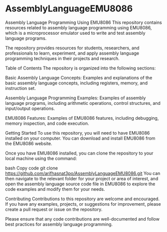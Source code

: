 # AssemblyLanguageEMU8086
Assembly Language Programming Using EMU8086
This repository contains resources related to assembly language programming using EMU8086, which is a microprocessor emulator used to write and test assembly language programs.

The repository provides resources for students, researchers, and professionals to learn, experiment, and apply assembly language programming techniques in their projects and research.

Table of Contents
The repository is organized into the following sections:

Basic Assembly Language Concepts: Examples and explanations of the basic assembly language concepts, including registers, memory, and instruction set.

Assembly Language Programming Examples: Examples of assembly language programs, including arithmetic operations, control structures, and input/output operations.

EMU8086 Features: Examples of EMU8086 features, including debugging, memory inspection, and code execution.

Getting Started
To use this repository, you will need to have EMU8086 installed on your computer. You can download and install EMU8086 from the EMU8086 website.

Once you have EMU8086 installed, you can clone the repository to your local machine using the command:

bash
Copy code
git clone https://github.com/arifhasnat3po/AssemblyLanguageEMU8086.git
You can then navigate to the relevant folder for your project or area of interest, and open the assembly language source code file in EMU8086 to explore the code examples and modify them for your needs.

Contributing
Contributions to this repository are welcome and encouraged. If you have any examples, projects, or suggestions for improvement, please create a pull request or issue on the repository.

Please ensure that any code contributions are well-documented and follow best practices for assembly language programming.
